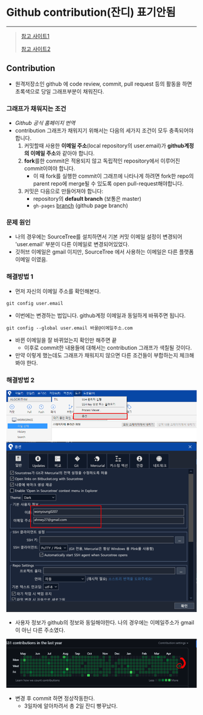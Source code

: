 # Github contribution(잔디) 표기안됨

---

>[참고 사이트1](https://develaniper-devpage.tistory.com/76)
>
>[참고 사이트2](https://velog.io/@think2wice/Github-%EB%B6%84%EB%AA%85-commit%EC%9D%84-%ED%96%88%EB%8A%94%EB%8D%B0-%EC%99%9C-contribution-%EA%B7%B8%EB%9E%98%ED%94%84%EB%8A%94-%EC%95%88%EC%B1%84%EC%9B%8C%EC%A7%80%EC%A7%80)

## Contribution 

- 원격저장소인 github 에 code review, commit, pull request 등의 활동을 하면 초록색으로 당일 그래프부분이 채워진다. 

### 그래프가 채워지는 조건 

- *Github 공식 홈페이지 번역*
- contribution 그래프가 채워지기 위해서는 다음의 세가지 조건이 모두 충족되어야 합니다.
  1. 커밋할때 사용한 **이메일 주소**(local repository의 user.email)가 **github계정의 이메일 주소**와 같아야 합니다.
  2. **fork**를한 commit은 적용되지 않고 독립적인 repository에서 이루어진 commit이여야 합니다.
     - 이 때 fork를 실행한 commit이 그래프에 나타나게 하려면 fork한 repo의 parent repo에 merge될 수 있도록 open pull-request해야합니다.
  3. 커밋은 다음으로 만들어져야 합니다:
     - repository의 **default branch** (보통은 master)
     - `gh-pages` [branch](https://help.github.com/en/github/working-with-github-pages/about-github-pages#types-of-github-pages-sites) (github page branch)

### 문제 원인

- 나의 경우에는 SourceTree를 설치하면서 기본 커밋 이메일 설정이 변경되어 'user.email' 부분이 다른 이메일로 변경되어있었다. 
- 깃허브 이메일은 gmail 이지만, SourceTree 에서 사용하는 이메일은 다른 플랫폼 이메일 이였음. 

### 해결방법 1

- 먼저 자신의 이메일 주소를 확인해본다. 

```null
git config user.email
```

- 이번에는 변경하는 법입니다. github계정 이메일과 동일하게 바꿔주면 됩니다.

```null
git config --global user.email 바꿀@이메일주소.com
```

- 바뀐 이메일을 잘 바뀌었는지 확인만 해주면 끝
  - 이후로 commit한 내용들에 대해서는 contribution 그래프가 색칠될 것이다. 
- 만약 이렇게 했는데도 그래프가 채워지지 않으면 다른 조건들이 부합하는지 체크해봐야 한다. 

### 해결방법 2

<img src="./images/contribution에러1.png" width="600">

<img src="./images/contribution에러2.png" width="600">

- 사용자 정보가 github의 정보와 동일해야한다. 나의 경우에는 이메일주소가 gmail 이 아닌 다른 주소였다. 



<img src="./images/contribution에러3.png" width="600">

- 변경 후 commit 하면 정상작동한다. 
  - 3일차에 알아차려서 총 2일 잔디 빵꾸났다. 